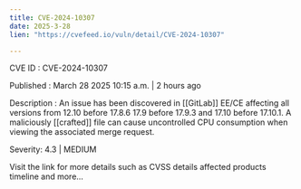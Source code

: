```yaml
---
title: CVE-2024-10307
date: 2025-3-28
lien: "https://cvefeed.io/vuln/detail/CVE-2024-10307"

---
```


CVE ID : CVE-2024-10307

Published :  March 28
2025
10:15 a.m. | 2 hours ago

Description : An issue has been discovered in [[GitLab]] EE/CE affecting all versions from 12.10 before 17.8.6
17.9 before 17.9.3
and 17.10 before 17.10.1. A maliciously [[crafted]] file can cause uncontrolled CPU consumption when viewing the associated merge request.

Severity: 4.3 | MEDIUM

Visit the link for more details
such as CVSS details
affected products
timeline
and more...
